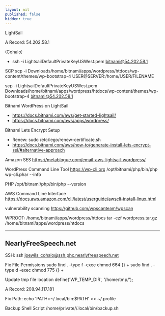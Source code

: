 ```yaml
---
layout: nil
published: false
hidden: true
---
```


LightSail

A Record: 54.202.58.1

(Cohalo)
* ssh -i LightsailDefaultPrivateKeyUSWest.pem bitnami@54.202.58.1

SCP
scp -i Downloads/home/bitnami/apps/wordpress/htdocs/wp-content/themes/wp-bootstrap-4 USER@SERVER:/home/USER/FILENAME

scp -i LightsailDefaultPrivateKeyUSWest.pem Downloads/home/bitnami/apps/wordpress/htdocs/wp-content/themes/wp-bootstrap-4 bitnami@54.202.58.1

Bitnami WordPress on LightSail

* https://docs.bitnami.com/aws/get-started-lightsail/
* https://docs.bitnami.com/aws/apps/wordpress/

Bitnami Lets Encrypt Setup

* Renew: sudo /etc/lego/renew-certificate.sh
* https://docs.bitnami.com/aws/how-to/generate-install-lets-encrypt-ssl/#alternative-approach

Amazon SES
https://metablogue.com/email-aws-lightsail-wordpress/

WordPress Command Line Tool
https://wp-cli.org
/opt/bitnami/php/bin/php wp-cli.phar --info

PHP
/opt/bitnami/php/bin/php --version

AWS Command Line Interface
https://docs.aws.amazon.com/cli/latest/userguide/awscli-install-linux.html


vulnerability scanning
https://github.com/wpscanteam/wpscan



WPROOT: /home/bitnami/apps/wordpress/htdocs
tar -czf wordpress.tar.gz /home/bitnami/apps/wordpress/htdocs



----------
NearlyFreeSpeech.net
----------

SSH: ssh joewils_cohalo@ssh.phx.nearlyfreespeech.net

Fix File Permissions
sudo find . -type f -exec chmod 664 {} +
sudo find . -type d -exec chmod 775 {} +

Update tmp file location
define('WP_TEMP_DIR', '/home/tmp/');

A Record: 208.94.117.181

Fix Path: 
echo 'PATH=~/.local/bin:$PATH' >> ~/.profile

Backup Shell Script
/home/private//.local/bin/backup.sh
